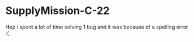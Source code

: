# SupplyMission-C-22
Hep i spent a lot of time solving 1 bug and it was because of a spelling error :(

